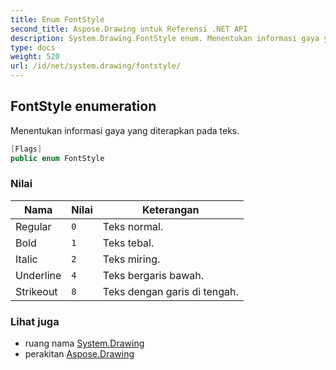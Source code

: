 ```yaml
---
title: Enum FontStyle
second_title: Aspose.Drawing untuk Referensi .NET API
description: System.Drawing.FontStyle enum. Menentukan informasi gaya yang diterapkan pada teks.
type: docs
weight: 520
url: /id/net/system.drawing/fontstyle/
---
```

## FontStyle enumeration

Menentukan informasi gaya yang diterapkan pada teks.

```csharp
[Flags]
public enum FontStyle
```

### Nilai

| Nama | Nilai | Keterangan |
| --- | --- | --- |
| Regular | `0` | Teks normal. |
| Bold | `1` | Teks tebal. |
| Italic | `2` | Teks miring. |
| Underline | `4` | Teks bergaris bawah. |
| Strikeout | `8` | Teks dengan garis di tengah. |

### Lihat juga

* ruang nama [System.Drawing](../../system.drawing/)
* perakitan [Aspose.Drawing](../../)


